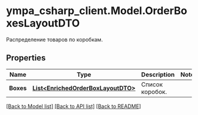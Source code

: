 # ympa_csharp_client.Model.OrderBoxesLayoutDTO
Распределение товаров по коробкам.

## Properties

Name | Type | Description | Notes
------------ | ------------- | ------------- | -------------
**Boxes** | [**List&lt;EnrichedOrderBoxLayoutDTO&gt;**](EnrichedOrderBoxLayoutDTO.md) | Список коробок. | 

[[Back to Model list]](../README.md#documentation-for-models) [[Back to API list]](../README.md#documentation-for-api-endpoints) [[Back to README]](../README.md)

